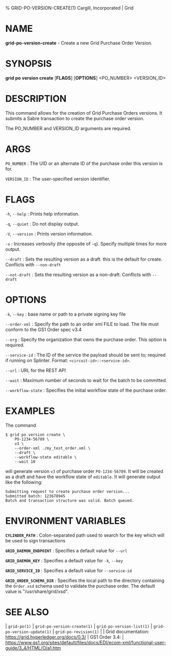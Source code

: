 % GRID-PO-VERSION-CREATE(1) Cargill, Incorporated | Grid
<!--
  Copyright 2021 Cargill Incorporated
  Licensed under Creative Commons Attribution 4.0 International License
  https://creativecommons.org/licenses/by/4.0/
-->

NAME
====

**grid-po-version-create** - Create a new Grid Purchase Order Version.

SYNOPSIS
========

**grid po version create** \[**FLAGS**\] \[**OPTIONS**\] <PO_NUMBER> <VERSION_ID>

DESCRIPTION
===========

This command allows for the creation of Grid Purchase Orders versions. It
submits a Sabre transaction to create the purchase order version.

The PO_NUMBER and VERSION_ID arguments are required.

ARGS
====

`PO_NUMBER`
: The UID or an alternate ID of the purchase order this version is for.

`VERSION_ID`
: The user-specified version identifier.

FLAGS
=====

`-h`, `--help`
: Prints help information.

`-q`, `--quiet`
: Do not display output.

`-V`, `--version`
: Prints version information.

`-v`
: Increases verbosity (the opposite of `-q`). Specify multiple times for more
  output.

`--draft`
: Sets the resulting version as a draft. this is the default for create. Conflicts with `--non-draft`

`--not-draft`
: Sets the resulting version as a non-draft. Conflicts with `--draft`

OPTIONS
=======

`-k`, `--key`
: base name or path to a private signing key file

`--order-xml`
: Specify the path to an order xml FILE to load.  The file must conform to the
  GS1 Order spec v3.4

`--org`
: Specify the organization that owns the purchase order. This option is required.

`--service-id`
: The ID of the service the payload should be sent to; required if running on
  Splinter. Format: `<circuit-id>::<service-id>`.

`--url`
: URL for the REST API

`--wait`
: Maximum number of seconds to wait for the batch to be committed.

`--workflow-state`
: Specifies the initial workflow state of the purchase order.

EXAMPLES
========

The command

```
$ grid po version create \
    PO-1234-56789 \
    v3 \
    --order-xml ./my_test_order.xml \
    --draft \
    --workflow-state editable \
    --wait 10
```

will generate version `v3` of purchase order `PO-1234-56789`. It will be
created as a draft and have the workflow state of `editable`.  It will
generate output like the following:

```
Submitting request to create purchase order version...
Submitted batch: 123678945
Batch and transaction structure was valid. Batch queued.
```

ENVIRONMENT VARIABLES
=====================

**`CYLINDER_PATH`**
: Colon-separated path used to search for the key which will be used
  to sign transactions

**`GRID_DAEMON_ENDPOINT`**
: Specifies a default value for `--url`

**`GRID_DAEMON_KEY`**
: Specifies a default value for  `-k`, `--key`

**`GRID_SERVICE_ID`**
: Specifies a default value for `--service-id`

**`GRID_ORDER_SCHEMA_DIR`**
: Specifies the local path to the directory containing the `Order.xsd`
  schema used to validate the purchase order. The default value is
  "/usr/share/grid/xsd".

SEE ALSO
========
| `grid-po(1)`
| `grid-po-version-create(1)`
| `grid-po-version-list(1)`
| `grid-po-version-update(1)`
| `grid-po-revision(1)`
|
| Grid documentation: https://grid.hyperledger.org/docs/0.3/
| GS1 Order 3.4:
| https://www.gs1.org/sites/default/files/docs/EDI/ecom-xml/functional-user-guide/3_4/HTML/O/a1.htm
